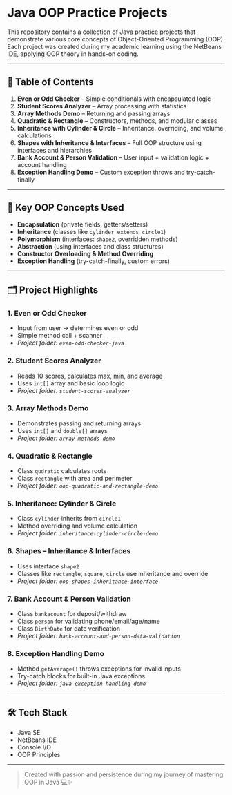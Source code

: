 # Java OOP Practice Projects

This repository contains a collection of Java practice projects that demonstrate various core concepts of Object-Oriented Programming (OOP).  
Each project was created during my academic learning using the NetBeans IDE, applying OOP theory in hands-on coding.

---

## 🔖 Table of Contents

1. **Even or Odd Checker** – Simple conditionals with encapsulated logic
2. **Student Scores Analyzer** – Array processing with statistics
3. **Array Methods Demo** – Returning and passing arrays
4. **Quadratic & Rectangle** – Constructors, methods, and modular classes
5. **Inheritance with Cylinder & Circle** – Inheritance, overriding, and volume calculations
6. **Shapes with Inheritance & Interfaces** – Full OOP structure using interfaces and hierarchies
7. **Bank Account & Person Validation** – User input + validation logic + account handling
8. **Exception Handling Demo** – Custom exception throws and try-catch-finally

---

## 🧠 Key OOP Concepts Used

- **Encapsulation** (private fields, getters/setters)
- **Inheritance** (classes like `cylinder extends circle1`)
- **Polymorphism** (interfaces: `shape2`, overridden methods)
- **Abstraction** (using interfaces and class structures)
- **Constructor Overloading & Method Overriding**
- **Exception Handling** (try-catch-finally, custom errors)

---

## 🗂️ Project Highlights

### 1. Even or Odd Checker
- Input from user → determines even or odd
- Simple method call + scanner
- _Project folder: `even-odd-checker-java`_

### 2. Student Scores Analyzer
- Reads 10 scores, calculates max, min, and average
- Uses `int[]` array and basic loop logic
- _Project folder: `student-scores-analyzer`_

### 3. Array Methods Demo
- Demonstrates passing and returning arrays
- Uses `int[]` and `double[]` arrays
- _Project folder: `array-methods-demo`_

### 4. Quadratic & Rectangle
- Class `qudratic` calculates roots
- Class `rectangle` with area and perimeter
- _Project folder: `oop-quadratic-and-rectangle-demo`_

### 5. Inheritance: Cylinder & Circle
- Class `cylinder` inherits from `circle1`
- Method overriding and volume calculation
- _Project folder: `inheritance-cylinder-circle-demo`_

### 6. Shapes – Inheritance & Interfaces
- Uses interface `shape2`
- Classes like `rectangle`, `square`, `circle` use inheritance and override
- _Project folder: `oop-shapes-inheritance-interface`_

### 7. Bank Account & Person Validation
- Class `bankacount` for deposit/withdraw
- Class `person` for validating phone/email/age/name
- Class `BirthDate` for date verification
- _Project folder: `bank-account-and-person-data-validation`_

### 8. Exception Handling Demo
- Method `getAverage()` throws exceptions for invalid inputs
- Try-catch blocks for built-in Java exceptions
- _Project folder: `java-exception-handling-demo`_

---

## 🛠️ Tech Stack

- Java SE
- NetBeans IDE
- Console I/O
- OOP Principles

---

> Created with passion and persistence during my journey of mastering OOP in Java 💻✨
